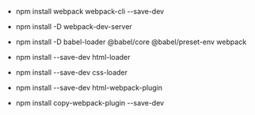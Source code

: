 * npm install webpack webpack-cli --save-dev

* npm install -D webpack-dev-server

* npm install -D babel-loader @babel/core @babel/preset-env webpack

* npm install --save-dev html-loader

* npm install --save-dev css-loader

* npm install --save-dev html-webpack-plugin

* npm install copy-webpack-plugin --save-dev
